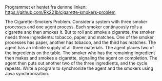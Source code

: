 Programmet er hentet fra dennne linken:  https://github.com/Rk221b/cigarette-smokers-problem   

The Cigarette-Smokers Problem. Consider a system with three smoker processes and one agent process. Each smoker continuously rolls a cigarette and then smokes it. But to roll and smoke a cigarette, the smoker needs three ingredients: tobacco, paper, and matches. One of the smoker processes has paper, another has tobacco, and the third has matches. The agent has an infinite supply of all three materials. The agent places two of the ingredients on the table. The smoker who has the remaining ingredient then makes and smokes a cigarette, signaling the agent on completion. The agent then puts out another two of the three ingredients, and the cycle repeats. Write a program to synchronize the agent and the smokers using Java synchronization.

